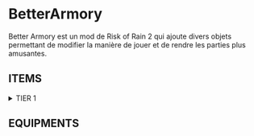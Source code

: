 # BetterArmory

Better Armory est un mod de Risk of Rain 2 qui ajoute divers objets permettant de modifier la manière de jouer et de rendre les parties plus amusantes.

## ITEMS

<details>

<summary> TIER 1</summary>

Icons | Items | Function
---|---:|---:
<img src="https://raw.githubusercontent.com/GeraudBertrand/BetterArmory/master/BetterArmory/Icons/LittlePlate.png" width=100/> | Little Plate | 



</details>

## EQUIPMENTS 
